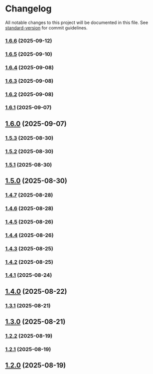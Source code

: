 # Changelog

All notable changes to this project will be documented in this file. See [standard-version](https://github.com/conventional-changelog/standard-version) for commit guidelines.

### [1.6.6](https://github.com/LarceRR/grshnko.ru/compare/v1.6.5...v1.6.6) (2025-09-12)

### [1.6.5](https://github.com/LarceRR/grshnko.ru/compare/v1.6.4...v1.6.5) (2025-09-10)

### [1.6.4](https://github.com/LarceRR/grshnko.ru/compare/v1.6.3...v1.6.4) (2025-09-08)

### [1.6.3](https://github.com/LarceRR/grshnko.ru/compare/v1.6.2...v1.6.3) (2025-09-08)

### [1.6.2](https://github.com/LarceRR/grshnko.ru/compare/v1.6.1...v1.6.2) (2025-09-08)

### [1.6.1](https://github.com/LarceRR/grshnko.ru/compare/v1.6.0...v1.6.1) (2025-09-07)

## [1.6.0](https://github.com/LarceRR/grshnko.ru/compare/v1.5.3...v1.6.0) (2025-09-07)

### [1.5.3](https://github.com/LarceRR/grshnko.ru/compare/v1.5.2...v1.5.3) (2025-08-30)

### [1.5.2](https://github.com/LarceRR/grshnko.ru/compare/v1.5.1...v1.5.2) (2025-08-30)

### [1.5.1](https://github.com/LarceRR/grshnko.ru/compare/v1.5.0...v1.5.1) (2025-08-30)

## [1.5.0](https://github.com/LarceRR/grshnko.ru/compare/v1.4.7...v1.5.0) (2025-08-30)

### [1.4.7](https://github.com/LarceRR/grshnko.ru/compare/v1.4.6...v1.4.7) (2025-08-28)

### [1.4.6](https://github.com/LarceRR/grshnko.ru/compare/v1.4.5...v1.4.6) (2025-08-28)

### [1.4.5](https://github.com/LarceRR/grshnko.ru/compare/v1.4.3...v1.4.5) (2025-08-26)

### [1.4.4](https://github.com/LarceRR/grshnko.ru/compare/v1.4.3...v1.4.4) (2025-08-26)

### [1.4.3](https://github.com/LarceRR/grshnko.ru/compare/v1.4.2...v1.4.3) (2025-08-25)

### [1.4.2](https://github.com/LarceRR/grshnko.ru/compare/v1.4.1...v1.4.2) (2025-08-25)

### [1.4.1](https://github.com/LarceRR/grshnko.ru/compare/v1.4.0...v1.4.1) (2025-08-24)

## [1.4.0](https://github.com/LarceRR/grshnko.ru/compare/v1.3.1...v1.4.0) (2025-08-22)

### [1.3.1](https://github.com/LarceRR/grshnko.ru/compare/v1.3.0...v1.3.1) (2025-08-21)

## [1.3.0](https://github.com/LarceRR/grshnko.ru/compare/v1.2.2...v1.3.0) (2025-08-21)

### [1.2.2](https://github.com/LarceRR/grshnko.ru/compare/v1.2.1...v1.2.2) (2025-08-19)

### [1.2.1](https://github.com/LarceRR/grshnko.ru/compare/v1.2.0...v1.2.1) (2025-08-19)

## [1.2.0](https://github.com/LarceRR/grshnko.ru/compare/v1.1.0...v1.2.0) (2025-08-19)
